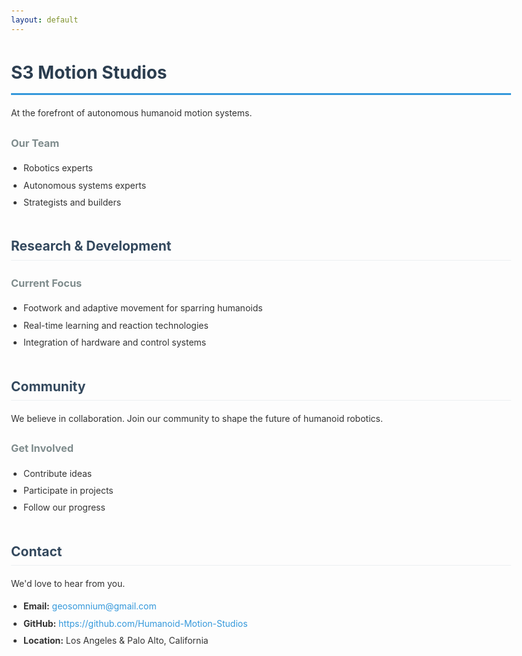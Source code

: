 ```yaml
---
layout: default
---
```


<style>
body {
  font-family: -apple-system, BlinkMacSystemFont, 'Segoe UI', Arial, sans-serif;
  line-height: 1.6;
  max-width: 800px;
  margin: 0 auto;
  padding: 20px;
  color: #333;
}

h1 {
  color: #2c3e50;
  border-bottom: 3px solid #3498db;
  padding-bottom: 10px;
}

h2 {
  color: #34495e;
  margin-top: 2em;
  border-bottom: 1px solid #ecf0f1;
  padding-bottom: 5px;
}

h3 {
  color: #7f8c8d;
}

a {
  color: #3498db;
  text-decoration: none;
}

a:hover {
  text-decoration: underline;
}

ul {
  padding-left: 20px;
}

li {
  margin-bottom: 5px;
}
</style>

# S3 Motion Studios 

At the forefront of autonomous humanoid motion systems. 

### Our Team
- Robotics experts
- Autonomous systems experts
- Strategists and builders 

## Research & Development

### Current Focus
- Footwork and adaptive movement for sparring humanoids
- Real-time learning and reaction technologies
- Integration of hardware and control systems

## Community

We believe in collaboration. Join our community to shape the future of humanoid robotics.

### Get Involved
- Contribute ideas
- Participate in projects
- Follow our progress

## Contact

We'd love to hear from you.

- **Email:** [geosomnium@gmail.com](mailto:geosomnium@gmail.com)
- **GitHub:** https://github.com/Humanoid-Motion-Studios
- **Location:** Los Angeles & Palo Alto, California
